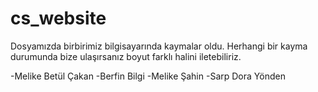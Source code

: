 # cs_website
Dosyamızda birbirimiz bilgisayarında kaymalar oldu. Herhangi bir kayma durumunda bize ulaşırsanız boyut farklı halini iletebiliriz.

-Melike Betül Çakan
-Berfin Bilgi
-Melike Şahin
-Sarp Dora Yönden
